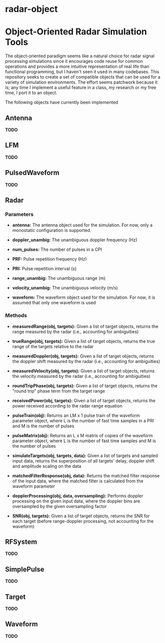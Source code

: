 # radar-object
# Object-Oriented Radar Simulation Tools

The object-oriented paradigm seems like a natural choice for radar signal
processing simulations since it encourages code reuse for common operations and
provides a more intuitive representation of real life than functional programming,
         but I haven't seen it used in many codebases. This repository seeks to create
         a set of compatible objects that can be used for a variety of simulation environments.
         The effort seems patchwork because it is; any time I implement a useful feature
         in a class, my research or my free time, I port it to an object.

The following objects have currently been implemented

## Antenna
**TODO**

## LFM
**TODO**

## PulsedWaveform
**TODO**

## Radar

### Parameters
- **antenna:** The antenna object used for the simulation. For now, only a monostatic configuration is supported.

- **doppler_unambig:** The unambiguous doppler frequency (Hz)
- **num_pulses:** The number of pulses in a CPI
- **PRF:** Pulse repetition frequency (Hz)
- **PRI:** Pulse repetition interval (s)
- **range_unambig:** The unambiguous range (m)
- **velocity_unambig:** The unambiguous velocity (m/s)
- **waveform:** The waveform object used for the simulation. For now, it is assumed that only one waveform is used

### Methods
- **measuredRange(obj, targets):** Given a list of target objects, returns the range measured by the radar (i.e., accounting for ambiguities)

- **trueRange(obj, targets):** Given a list of target objects, returns the true range 
of the targets relative to the radar
- **measuredDoppler(obj, targets):** Given a list of target objects, returns the doppler shift measured by the radar (i.e., accounting for ambiguities)
- **measuredVelocity(obj, targets):** Given a list of target objects, returns the velocity measured by the radar (i.e., accounting for ambiguities)
- **roundTripPhase(obj, targets):** Given a list of target objects, returns the "round trip" phase term from the target range
- **receivedPower(obj, targets):** Given a list of target objects, returns the power received according to the radar range equation
- **pulseTrain(obj):** Returns an LM x 1 pulse train of the waveform parameter object, where L is the number of fast time samples in a PRI and M is the
number of pulses
- **pulseMatrix(obj):** Returns an L x M matrix of copies of the waveform parameter object, where L is the number of fast time samples and M is the number of pulses
- **simulateTargets(obj, targets, data):** Given a list of targets and sampled input data, returns the superposition of all targets' delay, doppler shift and amplitude scaling on the data
- **matchedFilterResponse(obj, data):** Returns the matched filter response of the input data, where the matched filter is calculated from the waveform parameter
- **dopplerProcessing(obj, data, oversampling):** Performs doppler processing on the given input data, where the doppler bins are oversampled by the given oversampling factor
- **SNR(obj, targets):** Given a list of target objects, returns the SNR for each target (before range-doppler processing, not accounting for the waveform)

## RFSystem

**TODO**

## SimplePulse

**TODO**

## Target

**TODO**

## Waveform

**TODO**
